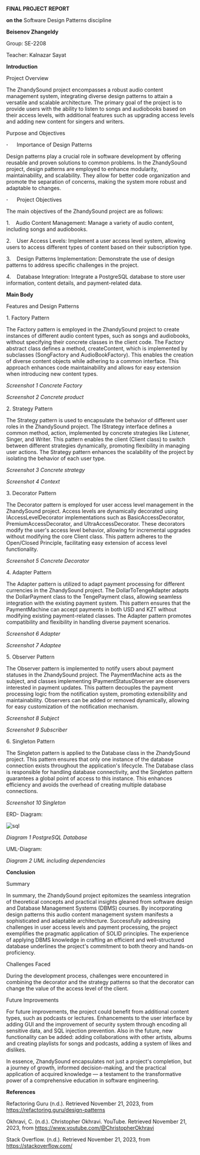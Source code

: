 **FINAL PROJECT REPORT**

**on the** Software Design Patterns discipline

  

**Beisenov Zhangeldy**

Group: SE-2208

Teacher: Kalnazar Sayat

**Introduction**

Project Overview

The ZhandySound project encompasses a robust audio content management system, integrating diverse design patterns to attain a versatile and scalable architecture. The primary goal of the project is to provide users with the ability to listen to songs and audiobooks based on their access levels, with additional features such as upgrading access levels and adding new content for singers and writers.

  

Purpose and Objectives

  

**·**      Importance of Design Patterns

Design patterns play a crucial role in software development by offering reusable and proven solutions to common problems. In the ZhandySound project, design patterns are employed to enhance modularity, maintainability, and scalability. They allow for better code organization and promote the separation of concerns, making the system more robust and adaptable to changes.

**·**      Project Objectives

The main objectives of the ZhandySound project are as follows:

1.    Audio Content Management: Manage a variety of audio content, including songs and audiobooks.

2.    User Access Levels: Implement a user access level system, allowing users to access different types of content based on their subscription type.

3.    Design Patterns Implementation: Demonstrate the use of design patterns to address specific challenges in the project.

4.    Database Integration: Integrate a PostgreSQL database to store user information, content details, and payment-related data.

**Main Body**

Features and Design Patterns

  

1\. Factory Pattern

  

The Factory pattern is employed in the ZhandySound project to create instances of different audio content types, such as songs and audiobooks, without specifying their concrete classes in the client code. The Factory abstract class defines a method, createContent, which is implemented by subclasses (SongFactory and AudioBookFactory). This enables the creation of diverse content objects while adhering to a common interface. This approach enhances code maintainability and allows for easy extension when introducing new content types.

  

_Screenshot 1 Concrete Factory_

  

  

_Screenshot 2 Concrete product_

2\. Strategy Pattern

  

The Strategy pattern is used to encapsulate the behavior of different user roles in the ZhandySound project. The IStrategy interface defines a common method, action, implemented by concrete strategies like Listener, Singer, and Writer. This pattern enables the client (Client class) to switch between different strategies dynamically, promoting flexibility in managing user actions. The Strategy pattern enhances the scalability of the project by isolating the behavior of each user type.

  

  

_Screenshot 3 Concrete strategy_

  

_Screenshot 4 Context_

3\. Decorator Pattern

  

The Decorator pattern is employed for user access level management in the ZhandySound project. Access levels are dynamically decorated using IAccessLevelDecorator implementations such as BasicAccessDecorator, PremiumAccessDecorator, and UltraAccessDecorator. These decorators modify the user's access level behavior, allowing for incremental upgrades without modifying the core Client class. This pattern adheres to the Open/Closed Principle, facilitating easy extension of access level functionality.

  

_Screenshot 5 Concrete Decorator_

  

4\. Adapter Pattern

  

The Adapter pattern is utilized to adapt payment processing for different currencies in the ZhandySound project. The DollarToTengeAdapter adapts the DollarPayment class to the TengePayment class, allowing seamless integration with the existing payment system. This pattern ensures that the PaymentMachine can accept payments in both USD and KZT without modifying existing payment-related classes. The Adapter pattern promotes compatibility and flexibility in handling diverse payment scenarios.

  

  

_Screenshot 6 Adapter_

  

  

_Screenshot 7 Adaptee_

5\. Observer Pattern

  

The Observer pattern is implemented to notify users about payment statuses in the ZhandySound project. The PaymentMachine acts as the subject, and classes implementing IPaymentStatusObserver are observers interested in payment updates. This pattern decouples the payment processing logic from the notification system, promoting extensibility and maintainability. Observers can be added or removed dynamically, allowing for easy customization of the notification mechanism.

  

_Screenshot 8 Subject_

  

  

_Screenshot 9 Subscriber_

6\. Singleton Pattern

  

The Singleton pattern is applied to the Database class in the ZhandySound project. This pattern ensures that only one instance of the database connection exists throughout the application's lifecycle. The Database class is responsible for handling database connectivity, and the Singleton pattern guarantees a global point of access to this instance. This enhances efficiency and avoids the overhead of creating multiple database connections.

  

  

_Screenshot 10 Singleton_

  

ERD- Diagram:

  

  

  
![sql](https://github.com/whateveer/test2/assets/66480258/60821eb9-732b-4152-afdb-c7f84247fadf)

_Diagram 1 PostgreSQL Database_

  

UML-Diagram:

  

  

_Diagram 2 UML including dependencies_

**Conclusion**

Summary

  

In summary, the ZhandySound project epitomizes the seamless integration of theoretical concepts and practical insights gleaned from software design and Database Management Systems (DBMS) courses. By incorporating design patterns this audio content management system manifests a sophisticated and adaptable architecture. Successfully addressing challenges in user access levels and payment processing, the project exemplifies the pragmatic application of SOLID principles. The experience of applying DBMS knowledge in crafting an efficient and well-structured database underlines the project's commitment to both theory and hands-on proficiency.

  

Challenges Faced

  

During the development process, challenges were encountered in combining the decorator and the strategy patterns so that the decorator can change the value of the access level of the client.

  

Future Improvements

  

For future improvements, the project could benefit from additional content types, such as podcasts or lectures. Enhancements to the user interface by adding GUI and the improvement of security system through encoding all sensitive data, and SQL injection prevention. Also in the future, new functionality can be added: adding collaborations with other artists, albums and creating playlists for songs and podcasts, adding a system of likes and dislikes.

  

In essence, ZhandySound encapsulates not just a project's completion, but a journey of growth, informed decision-making, and the practical application of acquired knowledge — a testament to the transformative power of a comprehensive education in software engineering.

  

**References**

Refactoring Guru (n.d.). Retrieved November 21, 2023, from https://refactoring.guru/design-patterns

Okhravi, C. (n.d.). Christopher Okhravi. YouTube. Retrieved November 21, 2023, from https://www.youtube.com/@ChristopherOkhravi

Stack Overflow. (n.d.). Retrieved November 21, 2023, from https://stackoverflow.com/
